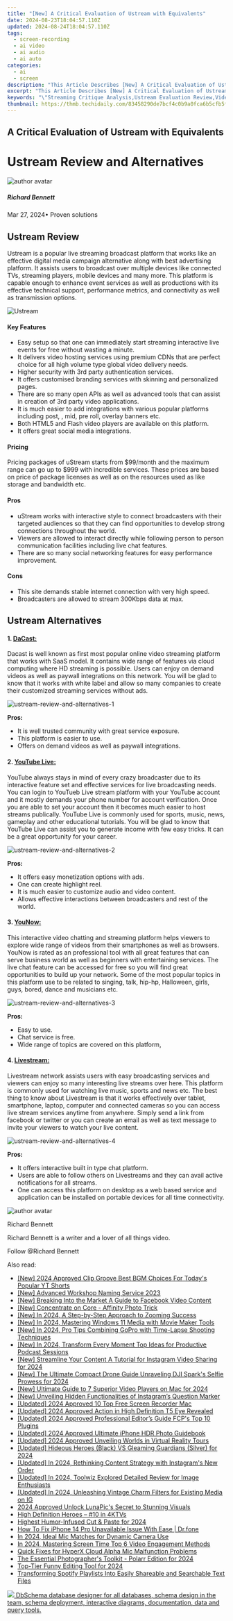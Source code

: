 ```yaml
---
title: "[New] A Critical Evaluation of Ustream with Equivalents"
date: 2024-08-23T18:04:57.110Z
updated: 2024-08-24T18:04:57.110Z
tags: 
  - screen-recording
  - ai video
  - ai audio
  - ai auto
categories: 
  - ai
  - screen
description: "This Article Describes [New] A Critical Evaluation of Ustream with Equivalents"
excerpt: "This Article Describes [New] A Critical Evaluation of Ustream with Equivalents"
keywords: "\"Streaming Critique Analysis,Ustream Evaluation Review,Video Streaming Assessment,Live Stream App Comparison,Streaming Service Critique,Real-Time Broadcast Examination,Online Video Platform Comparison\""
thumbnail: https://thmb.techidaily.com/83458290de7bcf4c0b9a0fca6b5cfb5f98a876fbd7e790e17b0ae9950f12b328.jpg
---
```


## A Critical Evaluation of Ustream with Equivalents

# Ustream Review and Alternatives

![author avatar](https://images.wondershare.com/filmora/article-images/richard-bennett.jpg)

##### Richard Bennett

 Mar 27, 2024• Proven solutions

## Ustream Review

 Ustream is a popular live streaming broadcast platform that works like an effective digital media campaign alternative along with best advertising platform. It assists users to broadcast over multiple devices like connected TVs, streaming players, mobile devices and many more. This platform is capable enough to enhance event services as well as productions with its effective technical support, performance metrics, and connectivity as well as transmission options.

![Ustream ](https://images.wondershare.com/filmora/article-images/ustream.jpg)

#### Key Features

* Easy setup so that one can immediately start streaming interactive live events for free without wasting a minute.
* It delivers video hosting services using premium CDNs that are perfect choice for all high volume type global video delivery needs.
* Higher security with 3rd party authentication services.
* It offers customised branding services with skinning and personalized pages.
* There are so many open APIs as well as advanced tools that can assist in creation of 3rd party video applications.
* It is much easier to add integrations with various popular platforms including post, , mid, pre roll, overlay banners etc.
* Both HTML5 and Flash video players are available on this platform.
* It offers great social media integrations.

#### Pricing

 Pricing packages of uStream starts from $99/month and the maximum range can go up to $999 with incredible services. These prices are based on price of package licenses as well as on the resources used as like storage and bandwidth etc.

#### Pros

* uStream works with interactive style to connect broadcasters with their targeted audiences so that they can find opportunities to develop strong connections throughout the world.
* Viewers are allowed to interact directly while following person to person communication facilities including live chat features.
* There are so many social networking features for easy performance improvement.

#### Cons

* This site demands stable internet connection with very high speed.
* Broadcasters are allowed to stream 300Kbps data at max.

## Ustream Alternatives

#### 1. [DaCast:](https://www.dacast.com)

 Dacast is well known as first most popular online video streaming platform that works with SaaS model. It contains wide range of features via cloud computing where HD streaming is possible. Users can enjoy on demand videos as well as paywall integrations on this network. You will be glad to know that it works with white label and allow so many companies to create their customized streaming services without ads.

![ustream-review-and-alternatives-1](https://images.wondershare.com/filmora/article-images/ustream-review-and-alternatives-1.jpg)

**Pros:**

* It is well trusted community with great service exposure.
* This platform is easier to use.
* Offers on demand videos as well as paywall integrations.

#### 2. [YouTube Live:](https://www.youtube.com/channel/UC4R8DWoMoI7CAwX8%5FLjQHig)

 YouTube always stays in mind of every crazy broadcaster due to its interactive feature set and effective services for live broadcasting needs. You can login to YouTueb Live stream platform with your YouTube account and it mostly demands your phone number for account verification. Once you are able to set your account then it becomes much easier to host streams publically. YouTube Live is commonly used for sports, music, news, gameplay and other educational tutorials. You will be glad to know that YouTube Live can assist you to generate income with few easy tricks. It can be a great opportunity for your career.

![ustream-review-and-alternatives-2](https://images.wondershare.com/filmora/article-images/ustream-review-and-alternatives-2.jpg)

**Pros:**

* It offers easy monetization options with ads.
* One can create highlight reel.
* It is much easier to customize audio and video content.
* Allows effective interactions between broadcasters and rest of the world.

#### 3. [YouNow:](https://www.younow.com/)

 This interactive video chatting and streaming platform helps viewers to explore wide range of videos from their smartphones as well as browsers. YouNow is rated as an professional tool with all great features that can serve business world as well as beginners with entertaining services. The live chat feature can be accessed for free so you will find great opportunities to build up your network. Some of the most popular topics in this platform use to be related to singing, talk, hip-hp, Halloween, girls, guys, bored, dance and musicians etc.

![ustream-review-and-alternatives-3](https://images.wondershare.com/filmora/article-images/ustream-review-and-alternatives-3.jpg)

**Pros:**

* Easy to use.
* Chat service is free.
* Wide range of topics are covered on this platform,

#### 4. [Livestream:](https://livestream.com/)

 Livestream network assists users with easy broadcasting services and viewers can enjoy so many interesting live streams over here. This platform is commonly used for watching live music, sports and news etc. The best thing to know about Livestream is that it works effectively over tablet, smartphone, laptop, computer and connected cameras so you can access live stream services anytime from anywhere. Simply send a link from facebook or twitter or you can create an email as well as text message to invite your viewers to watch your live content.

![ustream-review-and-alternatives-4](https://images.wondershare.com/filmora/article-images/ustream-review-and-alternatives-4.jpg)

**Pros:**

* It offers interactive built in type chat platform.
* Users are able to follow others on Livestreams and they can avail active notifications for all streams.
* One can access this platform on desktop as a web based service and application can be installed on portable devices for all time connectivity.

![author avatar](https://images.wondershare.com/filmora/article-images/richard-bennett.jpg)

Richard Bennett

Richard Bennett is a writer and a lover of all things video.

Follow @Richard Bennett


<ins class="adsbygoogle"
     style="display:block"
     data-ad-format="autorelaxed"
     data-ad-client="ca-pub-7571918770474297"
     data-ad-slot="1223367746"></ins>



<ins class="adsbygoogle"
     style="display:block"
     data-ad-client="ca-pub-7571918770474297"
     data-ad-slot="8358498916"
     data-ad-format="auto"
     data-full-width-responsive="true"></ins>


<span class="atpl-alsoreadstyle">Also read:</span>
<div><ul>
<li><a href="https://facebook-video-footage.techidaily.com/new-2024-approved-clip-groove-best-bgm-choices-for-todays-popular-yt-shorts/"><u>[New] 2024 Approved  Clip Groove  Best BGM Choices For Today's Popular YT Shorts</u></a></li>
<li><a href="https://fox-http.techidaily.com/new-advanced-workshop-naming-service-2023/"><u>[New] Advanced Workshop Naming Service 2023</u></a></li>
<li><a href="https://facebook-videos.techidaily.com/new-breaking-into-the-market-a-guide-to-facebook-video-content/"><u>[New] Breaking Into the Market  A Guide to Facebook Video Content</u></a></li>
<li><a href="https://fox-http.techidaily.com/new-concentrate-on-core-affinity-photo-trick/"><u>[New] Concentrate on Core - Affinity Photo Trick</u></a></li>
<li><a href="https://fox-http.techidaily.com/new-in-2024-a-step-by-step-approach-to-zooming-success/"><u>[New] In 2024, A Step-by-Step Approach to Zooming Success</u></a></li>
<li><a href="https://fox-http.techidaily.com/new-in-2024-mastering-windows-11-media-with-movie-maker-tools/"><u>[New] In 2024, Mastering Windows 11 Media with Movie Maker Tools</u></a></li>
<li><a href="https://fox-http.techidaily.com/new-in-2024-pro-tips-combining-gopro-with-time-lapse-shooting-techniques/"><u>[New] In 2024, Pro Tips  Combining GoPro with Time-Lapse Shooting Techniques</u></a></li>
<li><a href="https://fox-http.techidaily.com/new-in-2024-transform-every-moment-top-ideas-for-productive-podcast-sessions/"><u>[New] In 2024, Transform Every Moment  Top Ideas for Productive Podcast Sessions</u></a></li>
<li><a href="https://facebook-video-content.techidaily.com/new-streamline-your-content-a-tutorial-for-instagram-video-sharing-for-2024/"><u>[New] Streamline Your Content  A Tutorial for Instagram Video Sharing for 2024</u></a></li>
<li><a href="https://fox-http.techidaily.com/new-the-ultimate-compact-drone-guide-unraveling-dji-sparks-selfie-prowess-for-2024/"><u>[New] The Ultimate Compact Drone Guide  Unraveling DJI Spark's Selfie Prowess for 2024</u></a></li>
<li><a href="https://fox-http.techidaily.com/new-ultimate-guide-to-7-superior-video-players-on-mac-for-2024/"><u>[New] Ultimate Guide to 7 Superior Video Players on Mac for 2024</u></a></li>
<li><a href="https://instagram-clips.techidaily.com/new-unveiling-hidden-functionalities-of-instagrams-question-marker/"><u>[New] Unveiling Hidden Functionalities of Instagram’s Question Marker</u></a></li>
<li><a href="https://desktop-recording.techidaily.com/updated-2024-approved-10-top-free-screen-recorder-mac/"><u>[Updated] 2024 Approved  10 Top Free Screen Recorder Mac</u></a></li>
<li><a href="https://fox-http.techidaily.com/updated-2024-approved-action-in-high-definition-t5-eye-revealed/"><u>[Updated] 2024 Approved  Action in High Definition  T5 Eye Revealed</u></a></li>
<li><a href="https://fox-http.techidaily.com/updated-2024-approved-professional-editors-guide-fcps-top-10-plugins/"><u>[Updated] 2024 Approved  Professional Editor’s Guide  FCP's Top 10 Plugins</u></a></li>
<li><a href="https://fox-http.techidaily.com/updated-2024-approved-ultimate-iphone-hdr-photo-guidebook/"><u>[Updated] 2024 Approved  Ultimate iPhone HDR Photo Guidebook</u></a></li>
<li><a href="https://fox-http.techidaily.com/updated-2024-approved-unveiling-worlds-in-virtual-reality-tours/"><u>[Updated] 2024 Approved  Unveiling Worlds in Virtual Reality Tours</u></a></li>
<li><a href="https://fox-http.techidaily.com/updated-hideous-heroes-black-vs-gleaming-guardians-silver-for-2024/"><u>[Updated] Hideous Heroes (Black) VS Gleaming Guardians (Silver) for 2024</u></a></li>
<li><a href="https://instagram-videos.techidaily.com/updated-in-2024-rethinking-content-strategy-with-instagrams-new-order/"><u>[Updated] In 2024, Rethinking Content Strategy with Instagram's New Order</u></a></li>
<li><a href="https://fox-http.techidaily.com/updated-in-2024-toolwiz-explored-detailed-review-for-image-enthusiasts/"><u>[Updated] In 2024, Toolwiz Explored  Detailed Review for Image Enthusiasts</u></a></li>
<li><a href="https://instagram-videos.techidaily.com/updated-in-2024-unleashing-vintage-charm-filters-for-existing-media-on-ig/"><u>[Updated] In 2024, Unleashing Vintage Charm  Filters for Existing Media on IG</u></a></li>
<li><a href="https://some-skills.techidaily.com/2024-approved-unlock-lunapics-secret-to-stunning-visuals/"><u>2024 Approved  Unlock LunaPic's Secret to Stunning Visuals</u></a></li>
<li><a href="https://fox-http.techidaily.com/high-definition-heroes-10-in-4ktvs/"><u>High Definition Heroes – #10 in 4KTVs</u></a></li>
<li><a href="https://fox-http.techidaily.com/highest-humor-infused-cut-and-paste-for-2024/"><u>Highest Humor-Infused Cut & Paste for 2024</u></a></li>
<li><a href="https://iphone-unlock.techidaily.com/how-to-fix-iphone-14-pro-unavailable-issue-with-ease-drfone-by-drfone-ios/"><u>How To Fix iPhone 14 Pro Unavailable Issue With Ease | Dr.fone</u></a></li>
<li><a href="https://fox-http.techidaily.com/in-2024-ideal-mic-matches-for-dynamic-camera-use/"><u>In 2024, Ideal Mic Matches for Dynamic Camera Use</u></a></li>
<li><a href="https://extra-skills.techidaily.com/in-2024-mastering-screen-time-top-6-video-engagement-methods/"><u>In 2024, Mastering Screen Time  Top 6 Video Engagement Methods</u></a></li>
<li><a href="https://youtube-videos.techidaily.com/quick-fixes-for-hyperx-cloud-alpha-mic-malfunction-problems/"><u>Quick Fixes for HyperX Cloud Alpha Mic Malfunction Problems</u></a></li>
<li><a href="https://fox-http.techidaily.com/the-essential-photographers-toolkit-polarr-edition-for-2024/"><u>The Essential Photographer's Toolkit - Polarr Edition for 2024</u></a></li>
<li><a href="https://fox-http.techidaily.com/top-tier-funny-editing-tool-for-2024/"><u>Top-Tier Funny Editing Tool for 2024</u></a></li>
<li><a href="https://tech-recovery.techidaily.com/transforming-spotify-playlists-into-easily-shareable-and-searchable-text-files/"><u>Transforming Spotify Playlists Into Easily Shareable and Searchable Text Files</u></a></li>
</ul></div>

<!-- affiliate ads begin -->
<a href="https://shop.dbschema.com/order/checkout.php?PRODS=19867419&QTY=1&AFFILIATE=108875&CART=1"> <img src="https://secure.avangate.com/images/merchant/176b22bab4e94a28619ca2433b2ef241/products/1_icon256.png" border="0">
DbSchema database designer for all databases, schema design in the team, schema deployment, interactive diagrams, documentation, data and query tools. </a>
<!-- affiliate ads end -->